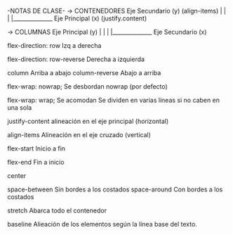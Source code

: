 -NOTAS DE CLASE-
-> CONTENEDORES
Eje Secundario (y) (align-items)
    |
    |
    |
    |______________ Eje Principal (x) (justify.content)
    
-> COLUMNAS
Eje Principal (y) 
    |
    |
    |
    |______________ Eje Secundario (x) 


flex-direction: row
    Izq a derecha

flex-direction: row-reverse
    Derecha a izquierda

column
    Arriba a abajo
column-reverse
    Abajo a arriba

flex-wrap: nowrap;
    Se desbordan
    nowrap (por defecto)

flex-wrap: wrap;
    Se acomodan
    Se dividen en varias líneas si no caben en una sola

justify-content
    alineación en el eje principal (horizontal)

align-items
    Alineación en el eje cruzado (vertical)

flex-start
    Inicio a fin

flex-end
    Fin a inicio

center
    
space-between
    Sin bordes a los costados
space-around
    Con bordes a los costados

stretch
    Abarca todo el contenedor

baseline
    Alieación de los elementos según la línea base del texto.



    



